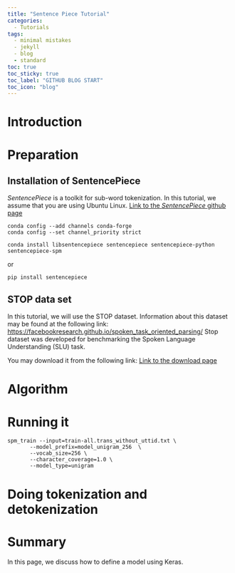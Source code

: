 ```yaml
---
title: "Sentence Piece Tutorial"
categories:
  - Tutorials
tags:
  - minimal mistakes
  - jekyll
  - blog
  - standard
toc: true
toc_sticky: true
toc_label: "GITHUB BLOG START"
toc_icon: "blog"
---
```


# Introduction

# Preparation

## Installation of SentencePiece


 *SentencePiece* is a toolkit for sub-word tokenization. In this tutorial, we assume that you are using Ubuntu Linux.
 [Link to the *SentencePiece* github page](https://github.com/google/sentencepiece)

 ```
 conda config --add channels conda-forge
 conda config --set channel_priority strict
 ```

 ```
 conda install libsentencepiece sentencepiece sentencepiece-python sentencepiece-spm
 ```

 or 

 ```
 pip install sentencepiece
 ```



## STOP data set

In this tutorial, we will use the STOP dataset. Information about this dataset may be found at the following link:
https://facebookresearch.github.io/spoken_task_oriented_parsing/
Stop dataset was developed for benchmarking the Spoken Language Understanding (SLU) task.

You may download it from the following link:
[Link to the download page](https://github.com/facebookresearch/fairseq/tree/main/examples/audio_nlp/nlu)


# Algorithm


# Running it


```
spm_train --input=train-all.trans_without_uttid.txt \
       --model_prefix=model_unigram_256  \
       --vocab_size=256 \
       --character_coverage=1.0 \
       --model_type=unigram
```


# Doing tokenization and detokenization


# Summary



In this page, we discuss how to define a model using Keras.
